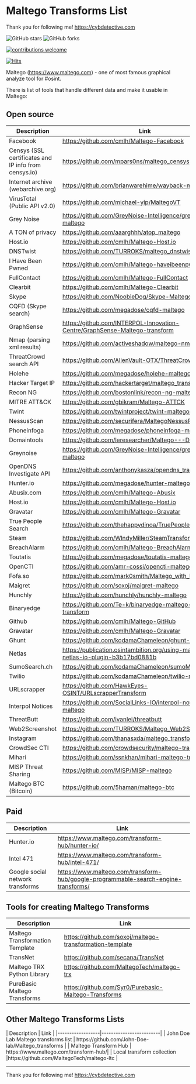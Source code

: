 <h1>Maltego Transforms List</h1>


Thank you for following me! https://cybdetective.com

<div>
<img alt="GitHub stars" src="https://img.shields.io/github/stars/cipher387/maltego-transforms-list">
<img alt="GitHub forks" src="https://img.shields.io/github/forks/cipher387/maltego-transforms-list">

[![contributions welcome](https://img.shields.io/badge/contributions-welcome-brightgreen.svg?style=flat)](https://github.com/dwyl/esta/issues)
    <p align="center">

[![Hits](https://hits.seeyoufarm.com/api/count/incr/badge.svg?url=https%3A%2F%2Fgithub.com%2Fcipher387%2Fmaltego-transforms-list%2F&count_bg=%2379C83D&title_bg=%23555555&icon=&icon_color=%23E7E7E7&title=hits&edge_flat=false)](https://hits.seeyoufarm.com)

</div>

Maltego (https://www.maltego.com) - one of most famous graphical analyze tool for #osint.

There is list of tools that handle different data and make it usable in Maltego:


<h2>Open source</h2>


|   Description    |          Link           |
|------------------|-------------------------|
|Facebook |https://github.com/cmlh/Maltego-Facebook |
|Censys (SSL certificates and IP info from censys.io) | https://github.com/mpars0ns/maltego_censys |
|Internet archive (webarchive.org) | https://github.com/brianwarehime/wayback-maltego |
|VirusTotal (Public API v2.0) | https://github.com/michael-yip/MaltegoVT |
|Grey Noise | https://github.com/GreyNoise-Intelligence/greynoise-maltego  |
|A TON of privacy | https://github.com/aaarghhh/atop_maltego |
|Host.io | https://github.com/cmlh/Maltego-Host.io  |
|DNSTwist | https://github.com/TURROKS/maltego_dnstwist  |
|I Have Been Pwned | https://github.com/cmlh/Maltego-haveibeenpwned |
|FullContact | https://github.com/cmlh/Maltego-FullContact |
|Clearbit | https://github.com/cmlh/Maltego-Clearbit |
|Skype | https://github.com/NoobieDog/Skype-Maltego-Client |
|CQFD (Skype search) | https://github.com/megadose/cqfd-maltego |
|GraphSense |https://github.com/INTERPOL-Innovation-Centre/GraphSense-Maltego-transform  |
|Nmap (parsing xml results) | https://github.com/activeshadow/maltego-nmap |
|ThreatCrowd search API | https://github.com/AlienVault-OTX/ThreatCrowd-Maltego |
|Holehe | https://github.com/megadose/holehe-maltego |
|Hacker Target IP | https://github.com/hackertarget/maltego_transforms |
|Recon NG | https://github.com/bostonlink/recon-ng-maltego |
|MITRE ATT&CK | https://github.com/gbikram/Maltego-ATTCK |
|Twint | https://github.com/twintproject/twint-maltego-plugin |
|NessusScan | https://github.com/securifera/MaltegoNessusParser |
|Phoneinfoga | https://github.com/megadose/phoneinfoga-maltego |
|Domaintools | https://github.com/leresearcher/Maltego---Domaintools |
|Greynoise | https://github.com/GreyNoise-Intelligence/greynoise-maltego |
|OpenDNS Investigate API | https://github.com/anthonykasza/opendns_transform |
|Hunter.io | https://github.com/megadose/hunter-maltego |
|Abusix.com | https://github.com/cmlh/Maltego-Abusix |
|Host.io | https://github.com/cmlh/Maltego-Host.io |
|Gravatar | https://github.com/cmlh/Maltego-Gravatar |
|True People Search | https://github.com/thehappydinoa/TruePeopleSearch |
|Steam | https://github.com/WlndyMiller/SteamTransforms |
|BreachAlarm | https://github.com/cmlh/Maltego-BreachAlarm |
|Toutatis | https://github.com/megadose/toutatis-maltego |
|OpenCTI | https://github.com/amr-cossi/opencti-maltego |
|Fofa.so | https://github.com/mark0smith/Maltego_with_Fofa |
|Maigret | https://github.com/soxoj/maigret-maltego |
|Hunchly | https://github.com/hunchly/hunchly-maltego |
|Binaryedge | https://github.com/Te-k/binaryedge-maltego-local-transform |
|Github | https://github.com/cmlh/Maltego-GitHub | 
|Gravatar | https://github.com/cmlh/Maltego-Gravatar | 
|Ghunt | https://github.com/kodamaChameleon/ghunt-maltego | 
|Netlas | https://publication.osintambition.org/using-maltego-with-netlas-io-plugin-b3b17bd0881b | 
|SumoSearch.ch| https://github.com/kodamaChameleon/sumoMaltego |
|Twilio |https://github.com/kodamaChameleon/twilio-maltego |
|URLscrapper | https://github.com/HawkEyes-OSINT/URLscrapperTransform |
|Interpol Notices | https://github.com/SocialLinks-IO/interpol-notices-maltego |
|ThreatButt | https://github.com/ivanlei/threatbutt |
|Web2Screenshot | https://github.com/TURROKS/Maltego_Web2Screenshot |
|Instagram | https://github.com/thanasxda/maltego_transform_instagram |
|CrowdSec CTI | https://github.com/crowdsecurity/maltego-transforms | 
|Mihari| https://github.com/ssnkhan/mihari-maltego-transform | 
|MISP Threat Sharing| https://github.com/MISP/MISP-maltego | 
|Maltego BTC (Bitcoin) | https://github.com/5haman/maltego-btc  | 




<h2>Paid</h2>


|   Description    |          Link           |
|------------------|-------------------------|
|Hunter.io | https://www.maltego.com/transform-hub/hunter-io/ |
|Intel 471 | https://www.maltego.com/transform-hub/intel-471/ |
|Google social network transforms | https://www.maltego.com/transform-hub/google-programmable-search-engine-transforms/|


<h2>Tools for creating Maltego Transforms</h2>


|   Description    |          Link           |
|------------------|-------------------------|
|Maltego Transformation Template | https://github.com/soxoj/maltego-transformation-template|
|TransNet | https://github.com/secana/TransNet |
|Maltego TRX Python Library | https://github.com/MaltegoTech/maltego-trx |
|PureBasic Maltego Transforms | https://github.com/Syr0/Purebasic-Maltego-Transforms |


<h2>Other Maltego Transforms Lists</h2>
|   Description    |          Link           |
|------------------|-------------------------|
| John Doe Lab Maltego transforms list | https://github.com/John-Doe-lab/Maltego_transforms |
| Maltego Transform Hub | https://www.maltego.com/transform-hub/|
| Local transform collection |https://github.com/MaltegoTech/maltego-ltc |



<hr>



Thank you for following me! https://cybdetective.com
